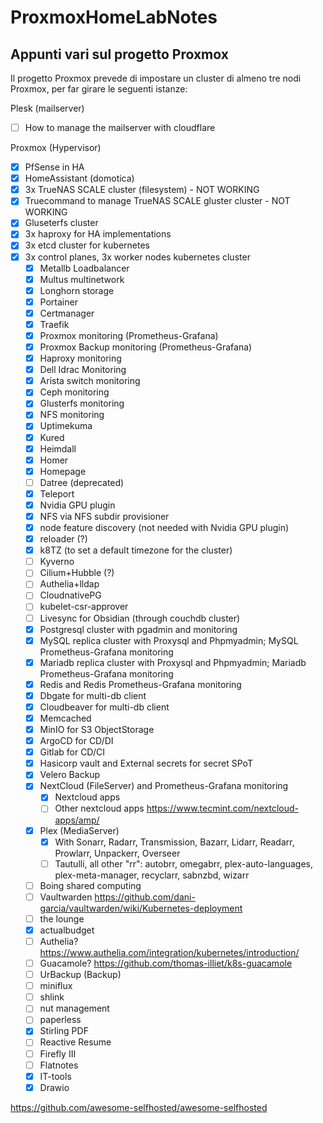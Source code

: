 # ProxmoxHomeLabNotes

## Appunti vari sul progetto Proxmox

Il progetto Proxmox prevede di impostare un cluster di almeno tre nodi Proxmox, per far girare le seguenti istanze:

Plesk (mailserver)

- [ ] How to manage the mailserver with cloudflare

Proxmox (Hypervisor)

- [x] PfSense in HA
- [x] HomeAssistant (domotica)
- [x] 3x TrueNAS SCALE cluster (filesystem) - NOT WORKING
- [x] Truecommand to manage TrueNAS SCALE gluster cluster - NOT WORKING
- [x] Gluseterfs cluster
- [x] 3x haproxy for HA implementations
- [x] 3x etcd cluster for kubernetes
- [x] 3x control planes, 3x worker nodes kubernetes cluster
  - [x] Metallb Loadbalancer
  - [x] Multus multinetwork
  - [x] Longhorn storage
  - [x] Portainer
  - [x] Certmanager
  - [x] Traefik
  - [x] Proxmox monitoring (Prometheus-Grafana)
  - [x] Proxmox Backup monitoring (Prometheus-Grafana)
  - [x] Haproxy monitoring
  - [x] Dell Idrac Monitoring
  - [x] Arista switch monitoring
  - [x] Ceph monitoring
  - [x] Glusterfs monitoring
  - [x] NFS monitoring
  - [x] Uptimekuma
  - [x] Kured
  - [x] Heimdall
  - [x] Homer
  - [x] Homepage
  - [ ] Datree (deprecated)
  - [x] Teleport
  - [x] Nvidia GPU plugin
  - [x] NFS via NFS subdir provisioner
  - [x] node feature discovery (not needed with Nvidia GPU plugin)
  - [x] reloader (?)
  - [x] k8TZ (to set a default timezone for the cluster)
  - [ ] Kyverno
  - [ ] Cilium+Hubble (?)
  - [ ] Authelia+lldap
  - [ ] CloudnativePG
  - [ ] kubelet-csr-approver
  - [ ] Livesync for Obsidian (through couchdb cluster)
  - [x] Postgresql cluster with pgadmin and monitoring
  - [x] MySQL replica cluster with Proxysql and Phpmyadmin; MySQL Prometheus-Grafana monitoring
  - [x] Mariadb replica cluster with Proxysql and Phpmyadmin; Mariadb Prometheus-Grafana monitoring
  - [x] Redis and Redis Prometheus-Grafana monitoring
  - [x] Dbgate for multi-db client
  - [x] Cloudbeaver for multi-db client
  - [x] Memcached
  - [x] MinIO for S3 ObjectStorage
  - [x] ArgoCD for CD/DI
  - [x] Gitlab for CD/CI
  - [x] Hasicorp vault and External secrets for secret SPoT
  - [x] Velero Backup
  - [x] NextCloud (FileServer) and Prometheus-Grafana monitoring
    - [x] Nextcloud apps
    - [ ] Other nextcloud apps <https://www.tecmint.com/nextcloud-apps/amp/>
  - [x] Plex (MediaServer)
    - [x] With Sonarr, Radarr, Transmission, Bazarr, Lidarr, Readarr, Prowlarr, Unpackerr, Overseer
    - [ ] Tautulli, all other "rr": autobrr, omegabrr, plex-auto-languages, plex-meta-manager, recyclarr, sabnzbd, wizarr
  - [ ] Boing shared computing
  - [ ] Vaultwarden <https://github.com/dani-garcia/vaultwarden/wiki/Kubernetes-deployment>
  - [ ] the lounge
  - [x] actualbudget
  - [ ] Authelia? <https://www.authelia.com/integration/kubernetes/introduction/>
  - [ ] Guacamole? <https://github.com/thomas-illiet/k8s-guacamole>
  - [ ] UrBackup (Backup)
  - [ ] miniflux
  - [ ] shlink
  - [ ] nut management
  - [ ] paperless
  - [x] Stirling PDF
  - [ ] Reactive Resume
  - [ ] Firefly III
  - [ ] Flatnotes
  - [x] IT-tools
  - [x] Drawio

<https://github.com/awesome-selfhosted/awesome-selfhosted>